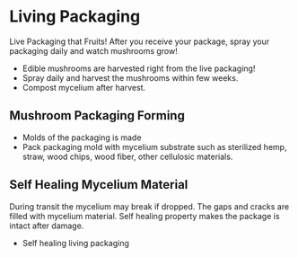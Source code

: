 # Living Packaging
Live Packaging that Fruits! After you receive your package, spray your packaging daily and watch mushrooms grow!

- Edible mushrooms are harvested right from the live packaging!
- Spray daily and harvest the mushrooms within few weeks.
- Compost mycelium after harvest.

## Mushroom Packaging Forming

- Molds of the packaging is made
- Pack packaging mold with mycelium substrate such as sterilized hemp, straw, wood chips, wood fiber, other cellulosic materials.

## Self Healing Mycelium Material

During transit the mycelium may break if dropped. The gaps and cracks are filled with mycelium material. Self healing property makes the package is intact after damage.
- Self healing living packaging
